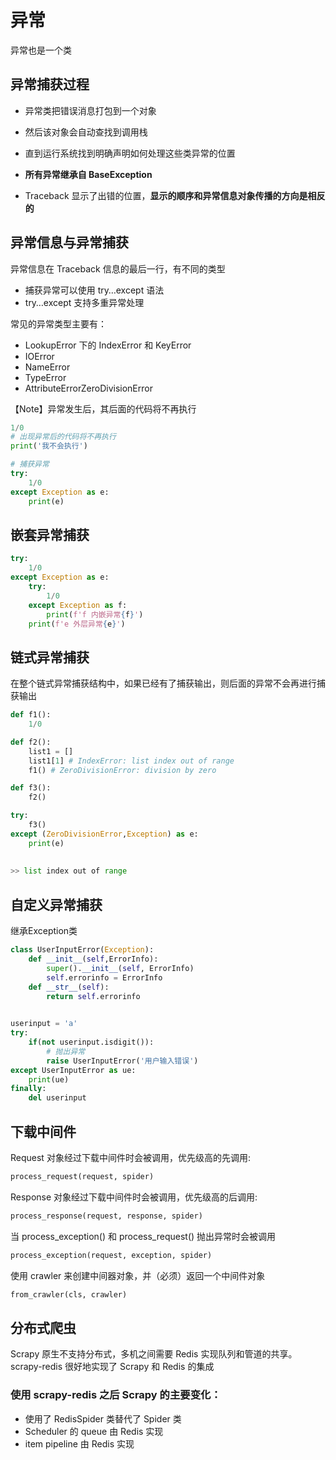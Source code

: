 # 异常

异常也是一个类

## 异常捕获过程

- 异常类把错误消息打包到一个对象

- 然后该对象会自动查找到调用栈

- 直到运行系统找到明确声明如何处理这些类异常的位置

- **所有异常继承自 BaseException**

- Traceback 显示了出错的位置，**显示的顺序和异常信息对象传播的方向是相反的**

## 异常信息与异常捕获

异常信息在 Traceback 信息的最后一行，有不同的类型

- 捕获异常可以使用 try…except 语法
- try…except 支持多重异常处理

常见的异常类型主要有：

- LookupError 下的 IndexError 和 KeyError
- IOError
- NameError
- TypeError
- AttributeErrorZeroDivisionError

【Note】异常发生后，其后面的代码将不再执行

```python
1/0
# 出现异常后的代码将不再执行
print('我不会执行')

# 捕获异常
try:
    1/0
except Exception as e:
    print(e)
```

## 嵌套异常捕获

```python
try:
    1/0
except Exception as e:
    try:
        1/0
    except Exception as f:
        print(f'f 内嵌异常{f}')
    print(f'e 外层异常{e}')
```

## 链式异常捕获

在整个链式异常捕获结构中，如果已经有了捕获输出，则后面的异常不会再进行捕获输出

```python
def f1():
    1/0

def f2():
    list1 = []
    list1[1] # IndexError: list index out of range
    f1() # ZeroDivisionError: division by zero

def f3():
    f2()

try:
    f3()
except (ZeroDivisionError,Exception) as e:
    print(e)
    
    
>> list index out of range
```

## 自定义异常捕获

继承Exception类

```python
class UserInputError(Exception):
    def __init__(self,ErrorInfo):
        super().__init__(self, ErrorInfo)
        self.errorinfo = ErrorInfo
    def __str__(self):
        return self.errorinfo
    

userinput = 'a'
try:
    if(not userinput.isdigit()):
        # 抛出异常
        raise UserInputError('用户输入错误')
except UserInputError as ue:
    print(ue)
finally:
    del userinput
```

## 下载中间件

Request 对象经过下载中间件时会被调用，优先级高的先调用:

```python
process_request(request, spider)
```

Response 对象经过下载中间件时会被调用，优先级高的后调用:

```python
process_response(request, response, spider)
```

当 process_exception() 和 process_request() 抛出异常时会被调用

```python
process_exception(request, exception, spider)
```

使用 crawler 来创建中间器对象，并（必须）返回一个中间件对象

```python
from_crawler(cls, crawler)
```

## 分布式爬虫

Scrapy 原生不支持分布式，多机之间需要 Redis 实现队列和管道的共享。
scrapy-redis 很好地实现了 Scrapy 和 Redis 的集成

### 使用 scrapy-redis 之后 Scrapy 的主要变化：

- 使用了 RedisSpider 类替代了 Spider 类
- Scheduler 的 queue 由 Redis 实现
- item pipeline 由 Redis 实现 


